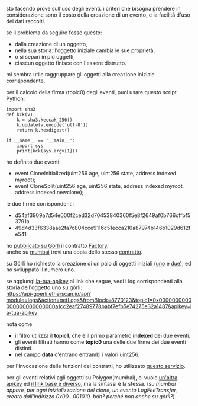 sto facendo prove sull'uso degli eventi. i criteri che bisogna prendere in considerazione sono il costo della creazione di un evento, e la facilità d'uso dei dati raccolti.

se il problema da seguire fosse questo:
* dalla creazione di un oggetto, 
* nella sua storia: l'oggetto iniziale cambia le sue proprietà,
* o si separi in più oggetti,
* ciascun oggetto finisce con l'essere distrutto.

mi sembra utile raggruppare gli oggetti alla creazione iniziale corrispondente.

per il calcolo della firma (topic0) degli eventi, puoi usare questo script Python:

    import sha3
    def kck(v):
        k = sha3.keccak_256()
        k.update(v.encode('utf-8'))
        return k.hexdigest()
        
    if __name__ == '__main__':
        import sys
        print(kck(sys.argv[1]))

ho definito due eventi:
* event CloneInitialized(uint256 age, uint256 state, address indexed myroot);
* event CloneSplit(uint256 age, uint256 state, address indexed myroot, address indexed newclone);

le due firme corrispondenti:
* d54af3909a7d54e000f2ced32d70453840360f5e8f2649af0b766cffbf53791a
* 49d4d33f6338aae2fa7c804cce9116c51ecca210a87974b146b1029d612fe541

ho [pubblicato su Görli](https://goerli.etherscan.io/tx/0xcc1dee4d46914cd4fcde3d3e2e33991f505b74bb62d0633ff626b5f9170c0cd6) il contratto [Factory](https://goerli.etherscan.io/address/0x9d23dd665859d932ba1d84e9db74d5c840c6ffea).<br/>
anche su [mumbai](https://mumbai.polygonscan.com/tx/0x35d030acaef5d86c29b16768a57a7bce1acffdb946a0f7b266adb19aafdf7ab5) trovi una copia dello stesso [contratto](https://mumbai.polygonscan.com/address/0xdc8266373495cc17c13d433421da76efb85e7f9e).

su Görli ho richiesto la creazione di un paio di oggetti iniziali ([uno](https://goerli.etherscan.io/address/0x0a1cc2eaf27489778babf7efb5e74275e32a1487) e [due](https://goerli.etherscan.io/address/0xed1c000f968717276c7dbdc5bed14df383ee9d59)), ed ho sviluppato il numero uno.

se aggiungi [la-tua-apikey](https://docs.etherscan.io/getting-started/viewing-api-usage-statistics) al link che segue, vedi i log corrispondenti alla storia dell'oggetto uno su görli:<br/>
https://api-goerli.etherscan.io/api?module=logs&action=getLogs&fromBlock=8770123&topic1=0x0000000000000000000000000a1cc2eaf27489778babf7efb5e74275e32a1487&apikey=la-tua-apikey

nota come 
* il filtro utilizza il **topic1**, che è il primo parametro **indexed** dei due eventi.
* gli eventi filtrati hanno come **topic0** una delle due firme dei due eventi distinti.
* nel campo **data** c'entrano entrambi i valori uint256.

per l'invocazione delle funzioni dei contratti, ho utilizzato [questo servizio](https://lovethewired.github.io/abi-playground).

per gli eventi relativi agli oggetti su Polygon(mumbai), ci vuole [un'altra apikey](https://docs.polygonscan.com/getting-started/viewing-api-usage-statistics) ed [il link base è diverso](https://api-testnet.polygonscan.com/api/), ma la sintassi è la stessa. (*su mumbai appare, per ogni inizializzazione del clone, un evento LogFeeTransfer, creato dall'indirizzo 0x00…001010. boh? perché non anche su görli?*)
